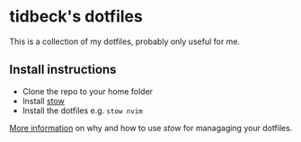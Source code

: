 # tidbeck's dotfiles

This is a collection of my dotfiles, probably only useful for me.

## Install instructions

* Clone the repo to your home folder
* Install [stow](https://www.gnu.org/software/stow/)
* Install the dotfiles e.g. `stow nvim`

[More information](http://brandon.invergo.net/news/2012-05-26-using-gnu-stow-to-manage-your-dotfiles.html) on why and how to use _stow_ for managaging your dotfiles.

